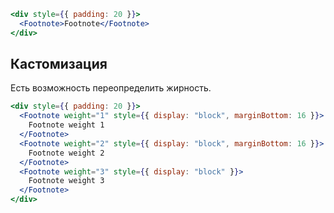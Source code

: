 ```jsx { "props": { "layout": false, "iframe": false } }
<div style={{ padding: 20 }}>
  <Footnote>Footnote</Footnote>
</div>
```

## Кастомизация

Есть возможность переопределить жирность.

```jsx { "props": { "layout": false, "iframe": false } }
<div style={{ padding: 20 }}>
  <Footnote weight="1" style={{ display: "block", marginBottom: 16 }}>
    Footnote weight 1
  </Footnote>
  <Footnote weight="2" style={{ display: "block", marginBottom: 16 }}>
    Footnote weight 2
  </Footnote>
  <Footnote weight="3" style={{ display: "block" }}>
    Footnote weight 3
  </Footnote>
</div>
```
